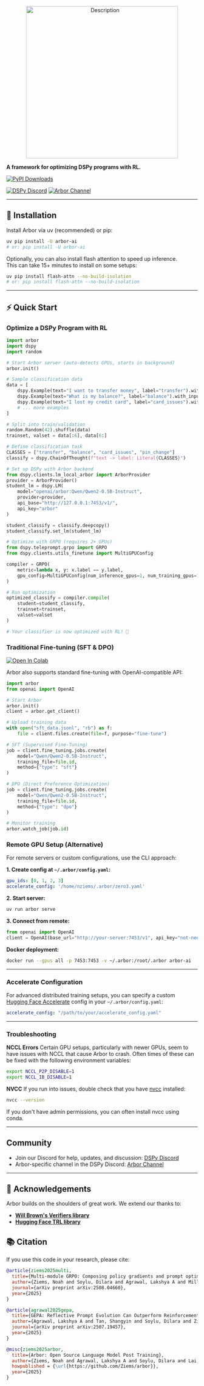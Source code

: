 <p align="center">
  <img src="https://github.com/user-attachments/assets/ed0dd782-65fa-48b5-a762-b343b183be09" alt="Description" width="400"/>
</p>

**A framework for optimizing DSPy programs with RL.**

[![PyPI Downloads](https://static.pepy.tech/badge/arbor-ai/month)](https://pepy.tech/projects/arbor-ai)

[![DSPy Discord](https://img.shields.io/badge/Discord-Join-5865F2?logo=discord&logoColor=white)](https://discord.gg/ZAEGgxjPUe) [![Arbor Channel](https://img.shields.io/badge/Arbor%20Channel-Open-5865F2?logo=discord&logoColor=white)](https://discordapp.com/channels/1161519468141355160/1396547082839654430)

---

## 🚀 Installation

Install Arbor via uv (recommended) or pip:

```bash
uv pip install -U arbor-ai
# or: pip install -U arbor-ai
```

Optionally, you can also install flash attention to speed up inference. <br/>
This can take 15+ minutes to install on some setups:

```bash
uv pip install flash-attn --no-build-isolation
# or: pip install flash-attn --no-build-isolation
```

---

## ⚡ Quick Start

### Optimize a DSPy Program with RL

```python
import arbor
import dspy
import random

# Start Arbor server (auto-detects GPUs, starts in background)
arbor.init()

# Sample classification data
data = [
    dspy.Example(text="I want to transfer money", label="transfer").with_inputs("text"),
    dspy.Example(text="What is my balance?", label="balance").with_inputs("text"),
    dspy.Example(text="I lost my credit card", label="card_issues").with_inputs("text"),
    # ... more examples
]

# Split into train/validation
random.Random(42).shuffle(data)
trainset, valset = data[:6], data[6:]

# Define classification task
CLASSES = ["transfer", "balance", "card_issues", "pin_change"]
classify = dspy.ChainOfThought(f"text -> label: Literal{CLASSES}")

# Set up DSPy with Arbor backend
from dspy.clients.lm_local_arbor import ArborProvider
provider = ArborProvider()
student_lm = dspy.LM(
    model="openai/arbor:Qwen/Qwen2-0.5B-Instruct",
    provider=provider,
    api_base="http://127.0.0.1:7453/v1/",
    api_key="arbor"
)

student_classify = classify.deepcopy()
student_classify.set_lm(student_lm)

# Optimize with GRPO (requires 2+ GPUs)
from dspy.teleprompt.grpo import GRPO
from dspy.clients.utils_finetune import MultiGPUConfig

compiler = GRPO(
    metric=lambda x, y: x.label == y.label,
    gpu_config=MultiGPUConfig(num_inference_gpus=1, num_training_gpus=1)
)

# Run optimization
optimized_classify = compiler.compile(
    student=student_classify,
    trainset=trainset,
    valset=valset
)

# Your classifier is now optimized with RL! 🎉
```


### Traditional Fine-tuning (SFT & DPO)

[![Open In Colab](https://colab.research.google.com/assets/colab-badge.svg)](https://colab.research.google.com/github/Ziems/arbor/blob/main/examples/colab_quickstart.ipynb)

Arbor also supports standard fine-tuning with OpenAI-compatible API:

```python
import arbor
from openai import OpenAI

# Start Arbor
arbor.init()
client = arbor.get_client()

# Upload training data
with open("sft_data.jsonl", "rb") as f:
    file = client.files.create(file=f, purpose="fine-tune")

# SFT (Supervised Fine-Tuning)
job = client.fine_tuning.jobs.create(
    model="Qwen/Qwen2-0.5B-Instruct",
    training_file=file.id,
    method={"type": "sft"}
)

# DPO (Direct Preference Optimization)
job = client.fine_tuning.jobs.create(
    model="Qwen/Qwen2-0.5B-Instruct",
    training_file=file.id,
    method={"type": "dpo"}
)

# Monitor training
arbor.watch_job(job.id)
```

### Remote GPU Setup (Alternative)

For remote servers or custom configurations, use the CLI approach:

**1. Create config at `~/.arbor/config.yaml`:**
```yaml
gpu_ids: [0, 1, 2, 3]
accelerate_config: '/home/nziems/.arbor/zero3.yaml'
```

**2. Start server:**
```bash
uv run arbor serve
```

**3. Connect from remote:**
```python
from openai import OpenAI
client = OpenAI(base_url="http://your-server:7453/v1", api_key="not-needed")
```

**Docker deployment:**
```bash
docker run --gpus all -p 7453:7453 -v ~/.arbor:/root/.arbor arbor-ai
```

---

### Accelerate Configuration

For advanced distributed training setups, you can specify a custom [Hugging Face Accelerate](https://huggingface.co/docs/accelerate/) config in your `~/.arbor/config.yaml`:

```yaml
accelerate_config: "/path/to/your/accelerate_config.yaml"
```

---

### Troubleshooting

**NCCL Errors**
Certain GPU setups, particularly with newer GPUs, seem to have issues with NCCL that cause Arbor to crash. Often times of these can be fixed with the following environment variables:

```bash
export NCCL_P2P_DISABLE=1
export NCCL_IB_DISABLE=1
```

**NVCC**
If you run into issues, double check that you have [nvcc](https://docs.nvidia.com/cuda/cuda-compiler-driver-nvcc/) installed:

```bash
nvcc --version
```

If you don't have admin permissions, you can often install nvcc using conda.

---

## Community

- Join our Discord for help, updates, and discussion: [DSPy Discord](https://discord.gg/ZAEGgxjPUe)
- Arbor-specific channel in the DSPy Discord: [Arbor Channel](https://discordapp.com/channels/1161519468141355160/1396547082839654430)

---

## 🙏 Acknowledgements

Arbor builds on the shoulders of great work. We extend our thanks to:

- **[Will Brown's Verifiers library](https://github.com/willccbb/verifiers)**
- **[Hugging Face TRL library](https://github.com/huggingface/trl)**

## 📚 Citation

If you use this code in your research, please cite:

```bibtex
@article{ziems2025multi,
  title={Multi-module GRPO: Composing policy gradients and prompt optimization for language model programs},
  author={Ziems, Noah and Soylu, Dilara and Agrawal, Lakshya A and Miller, Isaac and Lai, Liheng and Qian, Chen and Song, Kaiqiang and Jiang, Meng and Klein, Dan and Zaharia, Matei and others},
  journal={arXiv preprint arXiv:2508.04660},
  year={2025}
}
```

```bibtex
@article{agrawal2025gepa,
  title={GEPA: Reflective Prompt Evolution Can Outperform Reinforcement Learning},
  author={Agrawal, Lakshya A and Tan, Shangyin and Soylu, Dilara and Ziems, Noah and Khare, Rishi and Opsahl-Ong, Krista and Singhvi, Arnav and Shandilya, Herumb and Ryan, Michael J and Jiang, Meng and others},
  journal={arXiv preprint arXiv:2507.19457},
  year={2025}
}
```

```bibtex
@misc{ziems2025arbor,
  title={Arbor: Open Source Language Model Post Training},
  author={Ziems, Noah and Agrawal, Lakshya A and Soylu, Dilara and Lai, Liheng and Miller, Isaac and Qian, Chen and Jiang, Meng and Khattab, Omar},
  howpublished = {\url{https://github.com/Ziems/arbor}},
  year={2025}
}
```
